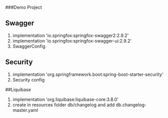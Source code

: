 ###Demo Project

## Swagger
1. implementation 'io.springfox:springfox-swagger2:2.9.2'
2. implementation 'io.springfox:springfox-swagger-ui:2.9.2'
3. SwaggerConfig


## Security
1. implementation 'org.springframework.boot:spring-boot-starter-security' 
2. Security config 

##Liquibase
1. implementation 'org.liquibase:liquibase-core:3.8.0'
2. create in resources folder db/changelog and add db.changelog-master.yaml
